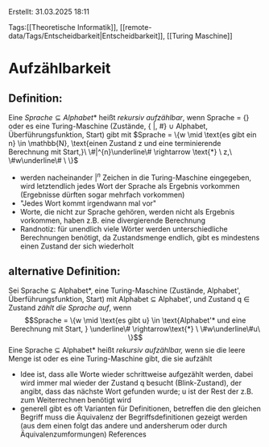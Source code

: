 
Erstellt: 31.03.2025 18:11

Tags:[[Theoretische Informatik]], [[remote-data/Tags/Entscheidbarkeit|Entscheidbarkeit]], [[Turing Maschine]]

# Aufzählbarkeit

## Definition:
Eine $Sprache \subseteq Alphabet*$ heißt *rekursiv aufzählbar*, wenn Sprache = {} oder es eine Turing-Maschine (Zustände, { |, #} $\cup$ Alphabet, Überführungsfunktion, Start) gibt mit $Sprache =  \{w \mid \text{es gibt ein n} \in \mathbb{N}, \text{einen Zustand z und eine terminierende Berechnung mit Start,}\ \#|^{n}\underline\# \rightarrow \text{*} \ z,\ \#w\underline\# \ \}$  
- werden nacheinander $|^n$ Zeichen in die Turing-Maschine eingegeben, wird letztendlich jedes Wort der Sprache als Ergebnis vorkommen (Ergebnisse dürften sogar mehrfach vorkommen)
- "Jedes Wort kommt irgendwann mal vor"
- Worte, die nicht zur Sprache gehören, werden nicht als Ergebnis vorkommen, haben z.B. eine divergierende Berechnung
- Randnotiz: für unendlich viele Wörter werden unterschiedliche Berechnungen benötigt, da Zustandsmenge endlich, gibt es mindestens einen Zustand der sich wiederholt

## alternative Definition:
Sei Sprache $\subseteq$ Alphabet*, eine Turing-Maschine (Zustände, Alphabet', Überführungsfunktion, Start) mit Alphabet $\subseteq$ Alphabet', und Zustand q $\in$ Zustand *zählt die Sprache auf*, wenn $$Sprache = \{w \mid \text{es gibt u} \in \text{Alphabet'* und eine Berechnung mit Start, } \underline\# \rightarrow\text{*} \ \#w\underline\#u\ \}$$Eine Sprache $\subseteq$ Alphabet* heißt *rekursiv aufzählbar,* wenn sie die leere Menge ist oder es eine Turing-Maschine gibt, die sie aufzählt

- Idee ist, dass alle Worte wieder schrittweise aufgezählt werden, dabei wird immer mal wieder der Zustand q besucht (Blink-Zustand), der angibt, dass das nächste Wort gefunden wurde; u ist der Rest der z.B. zum Weiterrechnen benötigt wird
- generell gibt es oft Varianten für Definitionen, betreffen die den gleichen Begriff muss die Äquivalenz der Begriffsdefinitionen gezeigt werden (aus dem einen folgt das andere und andersherum oder durch Äquivalenzumformungen)
References